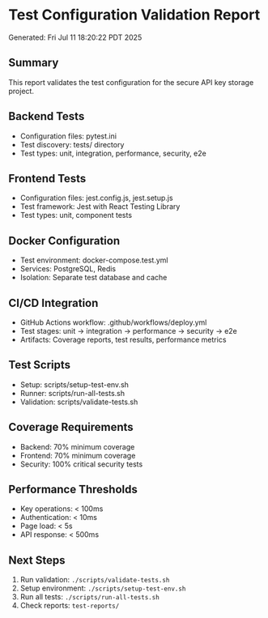 # Test Configuration Validation Report

Generated: Fri Jul 11 18:20:22 PDT 2025

## Summary

This report validates the test configuration for the secure API key storage project.

## Backend Tests
- Configuration files: pytest.ini
- Test discovery: tests/ directory
- Test types: unit, integration, performance, security, e2e

## Frontend Tests  
- Configuration files: jest.config.js, jest.setup.js
- Test framework: Jest with React Testing Library
- Test types: unit, component tests

## Docker Configuration
- Test environment: docker-compose.test.yml
- Services: PostgreSQL, Redis
- Isolation: Separate test database and cache

## CI/CD Integration
- GitHub Actions workflow: .github/workflows/deploy.yml
- Test stages: unit → integration → performance → security → e2e
- Artifacts: Coverage reports, test results, performance metrics

## Test Scripts
- Setup: scripts/setup-test-env.sh
- Runner: scripts/run-all-tests.sh
- Validation: scripts/validate-tests.sh

## Coverage Requirements
- Backend: 70% minimum coverage
- Frontend: 70% minimum coverage
- Security: 100% critical security tests

## Performance Thresholds
- Key operations: < 100ms
- Authentication: < 10ms
- Page load: < 5s
- API response: < 500ms

## Next Steps
1. Run validation: `./scripts/validate-tests.sh`
2. Setup environment: `./scripts/setup-test-env.sh`
3. Run all tests: `./scripts/run-all-tests.sh`
4. Check reports: `test-reports/`

